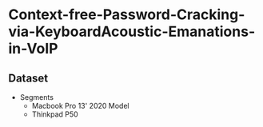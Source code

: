# Context-free-Password-Cracking-via-KeyboardAcoustic-Emanations-in-VoIP
## Dataset
- Segments
  - Macbook Pro 13' 2020 Model
  - Thinkpad P50
